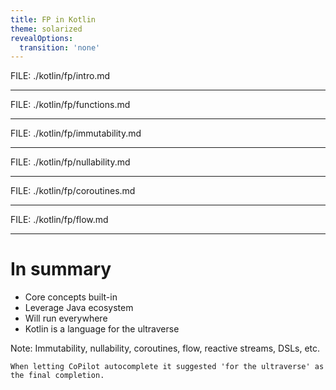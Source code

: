 ```yaml
---
title: FP in Kotlin
theme: solarized
revealOptions:
  transition: 'none'
---
```


FILE: ./kotlin/fp/intro.md

---

FILE: ./kotlin/fp/functions.md

---

FILE: ./kotlin/fp/immutability.md

---

FILE: ./kotlin/fp/nullability.md

---

FILE: ./kotlin/fp/coroutines.md

---

FILE: ./kotlin/fp/flow.md

---

# In summary

- Core concepts built-in
- Leverage Java ecosystem
- Will run everywhere
- Kotlin is a language for the ultraverse

Note:
    Immutability, nullability, coroutines, flow, reactive streams, DSLs, etc.
    
    When letting CoPilot autocomplete it suggested 'for the ultraverse' as the final completion.
